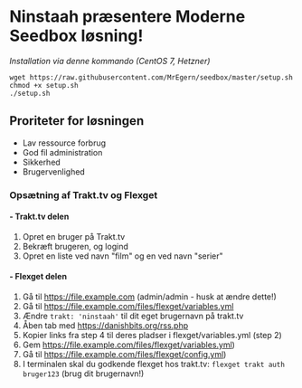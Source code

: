 # Ninstaah præsentere Moderne Seedbox løsning!
*Installation via denne kommando (CentOS 7, Hetzner)*
 
```
wget https://raw.githubusercontent.com/MrEgern/seedbox/master/setup.sh
chmod +x setup.sh
./setup.sh
```

## Proriteter for løsningen
* Lav ressource forbrug
* God fil administration
* Sikkerhed
* Brugervenlighed


### Opsætning af Trakt.tv og Flexget

#### - Trakt.tv delen
1. Opret en bruger på Trakt.tv
2. Bekræft brugeren, og logind
3. Opret en liste ved navn "film" og en ved navn "serier"

#### - Flexget delen
1. Gå til https://file.example.com (admin/admin - husk at ændre dette!)
2. Gå til https://file.example.com/files/flexget/variables.yml
3. Ændre `trakt: 'ninstaah'` til dit eget brugernavn på trakt.tv
4. Åben tab med https://danishbits.org/rss.php
5. Kopier links fra step 4 til deres pladser i flexget/variables.yml (step 2)
6. Gem https://file.example.com/files/flexget/variables.yml)
7. Gå til https://file.example.com/files/flexget/config.yml)
8. I terminalen skal du godkende flexget hos trakt.tv: `flexget trakt auth bruger123` (brug dit brugernavn!)
